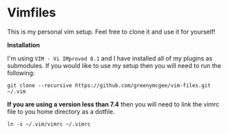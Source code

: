 # Vimfiles

This is my personal vim setup. Feel free to clone it and use it for yourself!

**Installation**

I'm using `VIM - Vi IMproved 8.1` and I have installed all of my plugins as
submodules. If you would like to use my setup then you will need to run the
following:

```
git clone --recursive https://github.com/greenymcgee/vim-files.git ~/.vim
```

**If you are using a version less than 7.4** then you will need to link the
vimrc file to you home directory as a dotfile.

```
ln -s ~/.vim/vimrc ~/.vimrc
```
